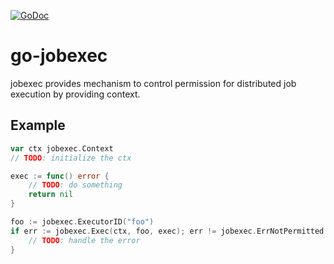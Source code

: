 [![GoDoc](https://godoc.org/github.com/uudashr/go-jobexec?status.svg)](https://godoc.org/github.com/uudashr/go-jobexec)
# go-jobexec

jobexec provides mechanism to control permission for distributed job execution by providing context.

## Example
```go
var ctx jobexec.Context
// TODO: initialize the ctx

exec := func() error {
    // TODO: do something
    return nil
}

foo := jobexec.ExecutorID("foo")
if err := jobexec.Exec(ctx, foo, exec); err != jobexec.ErrNotPermitted {
    // TODO: handle the error
}
```

